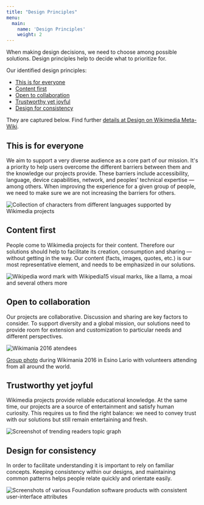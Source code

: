 ```yaml
---
title: "Design Principles"
menu:
  main:
    name: 'Design Principles'
    weight: 2
---
```


When making design decisions, we need to choose among possible solutions. Design principles help to decide what to prioritize for.

Our identified design principles:

*   [This is for everyone](#this-is-for-everyone)
*   [Content first](#content-first)
*   [Open to collaboration](#open-to-collaboration)
*   [Trustworthy yet joyful](#trustworthy-yet-joyful)
*   [Design for consistency](#design-for-consistency)

They are captured below. Find further [details at Design on Wikimedia Meta-Wiki](https://meta.wikimedia.org/wiki/Design).

## This is for everyone

We aim to support a very diverse audience as a core part of our mission. It's a priority to help users overcome the different barriers between them and the knowledge our projects provide. These barriers include accessibility, language, device capabilities, network, and peoples’ technical expertise — among others. When improving the experience for a given group of people, we need to make sure we are not increasing the barriers for others.

![Collection of characters from different languages supported by Wikimedia projects](img/design-principles/everyone.png)

## Content first

People come to Wikimedia projects for their content. Therefore our solutions should help to facilitate its creation, consumption and sharing — without getting in the way. Our content (facts, images, quotes, etc.) is our most representative element, and needs to be emphasized in our solutions.

![Wikipedia word mark with Wikipedia15 visual marks, like a llama, a moai and several others more](img/design-principles/content-first.png)

## Open to collaboration

Our projects are collaborative. Discussion and sharing are key factors to consider. To support diversity and a global mission, our solutions need to provide room for extension and customization to particular needs and different perspectives.

![Wikimania 2016 atendees](img/design-principles/Wikimania_2016_-_group_photo_03.jpg)

[Group photo](https://commons.wikimedia.org/wiki/File:Wikimania_2016_-_group_photo_03.jpg) during Wikimania 2016 in Esino Lario with volunteers attending from all around the world.

## Trustworthy yet joyful

Wikimedia projects provide reliable educational knowledge. At the same time, our projects are a source of entertainment and satisfy human curiosity. This requires us to find the right balance: we need to convey trust with our solutions but still remain entertaining and fresh.

![Screenshot of trending readers topic graph](img/design-principles/trust.png)

## Design for consistency

In order to facilitate understanding it is important to rely on familiar concepts. Keeping consistency within our designs, and maintaining common patterns helps people relate quickly and orientate easily.

![Screenshots of various Foundation software products with consistent user-interface attributes](img/design-principles/consistency.png)
